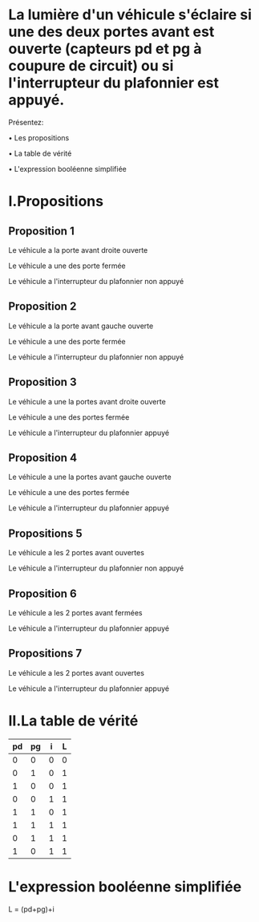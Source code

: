 # La lumière d'un véhicule s'éclaire si une des deux portes avant est ouverte (capteurs pd et pg à coupure de circuit) ou si l'interrupteur du plafonnier est appuyé.

Présentez:

•	Les propositions

•	La table de vérité

•	L'expression booléenne simplifiée

# I.Propositions


## Proposition 1

Le véhicule a la porte avant droite ouverte 

Le véhicule a une des porte fermée

Le véhicule a l'interrupteur du plafonnier non appuyé

## Proposition 2

Le véhicule a la porte avant gauche ouverte 

Le véhicule a une des porte fermée

Le véhicule a l'interrupteur du plafonnier non appuyé

## Proposition 3

Le véhicule a une la portes avant droite ouverte

Le véhicule a une des portes fermée

Le véhicule a l'interrupteur du plafonnier appuyé

## Proposition 4

Le véhicule a une la portes avant gauche ouverte

Le véhicule a une des portes fermée

Le véhicule a l'interrupteur du plafonnier appuyé

## Propositions 5

Le véhicule a les 2 portes avant ouvertes

Le véhicule a l'interrupteur du plafonnier non appuyé

## Proposition 6

Le véhicule a les 2 portes avant fermées

Le véhicule a l'interrupteur du plafonnier appuyé

## Propositions 7

Le véhicule a les 2 portes avant ouvertes

Le véhicule a l'interrupteur du plafonnier appuyé

# II.La table de vérité

| pd | pg | i | L |
| --- | --- | --- | ---- |
 0|0 |0|0|
 0|1 |0|1|
 1|0 |0|1|
 0|0 |1|1|
 1|1 |0|1|
 1|1 |1|1|
 0|1 |1|1|
 1|0 |1|1|

# L'expression booléenne simplifiée

L = (pd+pg)+i

